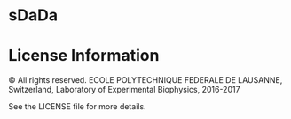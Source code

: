 # sDaDa
# License Information
© All rights reserved. ECOLE POLYTECHNIQUE FEDERALE DE LAUSANNE, Switzerland, Laboratory of Experimental Biophysics, 2016-2017

See the LICENSE file for more details.
